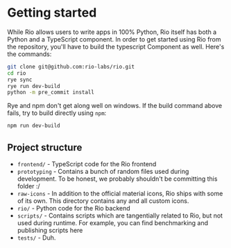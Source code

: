 # Getting started

While Rio allows users to write apps in 100% Python, Rio itself has both a
Python and a TypeScript component. In order to get started using Rio from the
repository, you'll have to build the typescript Component as well. Here's the
commands:

```bash
git clone git@github.com:rio-labs/rio.git
cd rio
rye sync
rye run dev-build
python -m pre_commit install
```

Rye and npm don't get along well on windows. If the build command above fails,
try to build directly using `npm`:

```bash
npm run dev-build
```

## Project structure

- `frontend/` - TypeScript code for the Rio frontend
- `prototyping` - Contains a bunch of random files used during development. To
  be honest, we probably shouldn't be committing this folder :/
- `raw-icons` - In addition to the official material icons, Rio ships with some
  of its own. This directory contains any and all custom icons.
- `rio/` - Python code for the Rio backend
- `scripts/` - Contains scripts which are tangentially related to Rio, but not
  used during runtime. For example, you can find benchmarking and publishing
  scripts here
- `tests/` - Duh.
